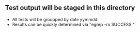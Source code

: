 ## Test output will be staged in this directory
* All tests will be groupped by date yymmdd
* Results can be quickly determined via "egrep -rn SUCCESS <date>"

